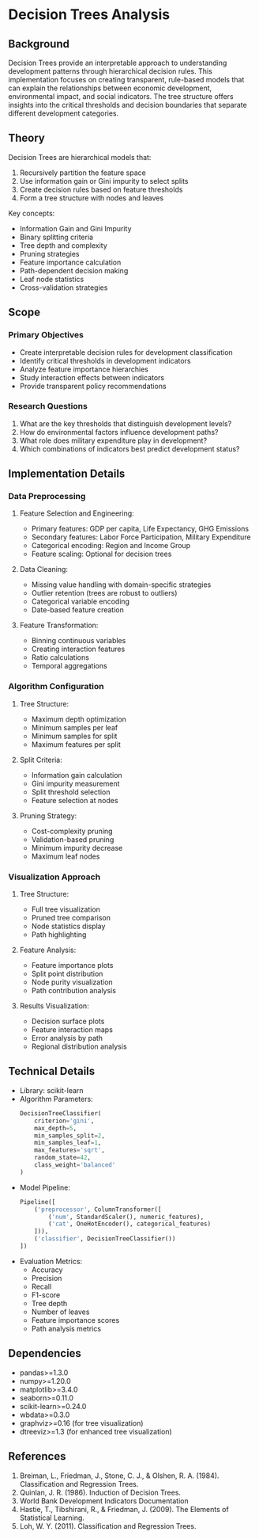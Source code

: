 # Decision Trees Analysis

## Background
Decision Trees provide an interpretable approach to understanding development patterns through hierarchical decision rules. This implementation focuses on creating transparent, rule-based models that can explain the relationships between economic development, environmental impact, and social indicators. The tree structure offers insights into the critical thresholds and decision boundaries that separate different development categories.

## Theory
Decision Trees are hierarchical models that:
1. Recursively partition the feature space
2. Use information gain or Gini impurity to select splits
3. Create decision rules based on feature thresholds
4. Form a tree structure with nodes and leaves

Key concepts:
- Information Gain and Gini Impurity
- Binary splitting criteria
- Tree depth and complexity
- Pruning strategies
- Feature importance calculation
- Path-dependent decision making
- Leaf node statistics
- Cross-validation strategies

## Scope
### Primary Objectives
- Create interpretable decision rules for development classification
- Identify critical thresholds in development indicators
- Analyze feature importance hierarchies
- Study interaction effects between indicators
- Provide transparent policy recommendations

### Research Questions
1. What are the key thresholds that distinguish development levels?
2. How do environmental factors influence development paths?
3. What role does military expenditure play in development?
4. Which combinations of indicators best predict development status?

## Implementation Details
### Data Preprocessing
1. Feature Selection and Engineering:
   - Primary features: GDP per capita, Life Expectancy, GHG Emissions
   - Secondary features: Labor Force Participation, Military Expenditure
   - Categorical encoding: Region and Income Group
   - Feature scaling: Optional for decision trees

2. Data Cleaning:
   - Missing value handling with domain-specific strategies
   - Outlier retention (trees are robust to outliers)
   - Categorical variable encoding
   - Date-based feature creation

3. Feature Transformation:
   - Binning continuous variables
   - Creating interaction features
   - Ratio calculations
   - Temporal aggregations

### Algorithm Configuration
1. Tree Structure:
   - Maximum depth optimization
   - Minimum samples per leaf
   - Minimum samples for split
   - Maximum features per split

2. Split Criteria:
   - Information gain calculation
   - Gini impurity measurement
   - Split threshold selection
   - Feature selection at nodes

3. Pruning Strategy:
   - Cost-complexity pruning
   - Validation-based pruning
   - Minimum impurity decrease
   - Maximum leaf nodes

### Visualization Approach
1. Tree Structure:
   - Full tree visualization
   - Pruned tree comparison
   - Node statistics display
   - Path highlighting

2. Feature Analysis:
   - Feature importance plots
   - Split point distribution
   - Node purity visualization
   - Path contribution analysis

3. Results Visualization:
   - Decision surface plots
   - Feature interaction maps
   - Error analysis by path
   - Regional distribution analysis

## Technical Details
- Library: scikit-learn
- Algorithm Parameters:
  ```python
  DecisionTreeClassifier(
      criterion='gini',
      max_depth=5,
      min_samples_split=2,
      min_samples_leaf=1,
      max_features='sqrt',
      random_state=42,
      class_weight='balanced'
  )
  ```
- Model Pipeline:
  ```python
  Pipeline([
      ('preprocessor', ColumnTransformer([
          ('num', StandardScaler(), numeric_features),
          ('cat', OneHotEncoder(), categorical_features)
      ])),
      ('classifier', DecisionTreeClassifier())
  ])
  ```
- Evaluation Metrics:
  - Accuracy
  - Precision
  - Recall
  - F1-score
  - Tree depth
  - Number of leaves
  - Feature importance scores
  - Path analysis metrics

## Dependencies
- pandas>=1.3.0
- numpy>=1.20.0
- matplotlib>=3.4.0
- seaborn>=0.11.0
- scikit-learn>=0.24.0
- wbdata>=0.3.0
- graphviz>=0.16 (for tree visualization)
- dtreeviz>=1.3 (for enhanced tree visualization)

## References
1. Breiman, L., Friedman, J., Stone, C. J., & Olshen, R. A. (1984). Classification and Regression Trees.
2. Quinlan, J. R. (1986). Induction of Decision Trees.
3. World Bank Development Indicators Documentation
4. Hastie, T., Tibshirani, R., & Friedman, J. (2009). The Elements of Statistical Learning.
5. Loh, W. Y. (2011). Classification and Regression Trees.
